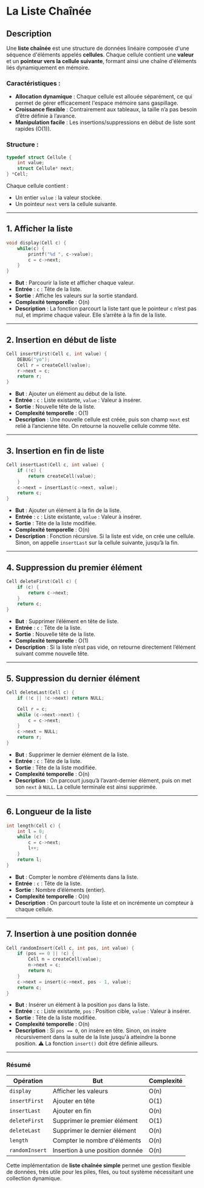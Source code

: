 
# La Liste Chaînée

## Description

Une **liste chaînée** est une structure de données linéaire composée d'une séquence d'éléments appelés **cellules**. Chaque cellule contient une **valeur** et un **pointeur vers la cellule suivante**, formant ainsi une chaîne d'éléments liés dynamiquement en mémoire.

### Caractéristiques :
- **Allocation dynamique** : Chaque cellule est allouée séparément, ce qui permet de gérer efficacement l'espace mémoire sans gaspillage.
- **Croissance flexible** : Contrairement aux tableaux, la taille n’a pas besoin d’être définie à l’avance.
- **Manipulation facile** : Les insertions/suppressions en début de liste sont rapides (O(1)).

### Structure :
```c
typedef struct Cellule {
    int value;
    struct Cellule* next;
} *Cell;
````

Chaque cellule contient :

* Un entier `value` : la valeur stockée.
* Un pointeur `next` vers la cellule suivante.

---

## 1. Afficher la liste

```c
void display(Cell c) {
    while(c) {
        printf("%d ", c->value);
        c = c->next;
    }
}
```

* **But** : Parcourir la liste et afficher chaque valeur.
* **Entrée** : `c` : Tête de la liste.
* **Sortie** : Affiche les valeurs sur la sortie standard.
* **Complexité temporelle** : O(n)
* **Description** : La fonction parcourt la liste tant que le pointeur `c` n’est pas nul, et imprime chaque valeur. Elle s’arrête à la fin de la liste.

---

## 2. Insertion en début de liste

```c
Cell insertFirst(Cell c, int value) {
    DEBUG("yo");
    Cell r = createCell(value);
    r->next = c;
    return r;
}
```

* **But** : Ajouter un élément au début de la liste.
* **Entrée** : `c` : Liste existante, `value` : Valeur à insérer.
* **Sortie** : Nouvelle tête de la liste.
* **Complexité temporelle** : O(1)
* **Description** : Une nouvelle cellule est créée, puis son champ `next` est relié à l’ancienne tête. On retourne la nouvelle cellule comme tête.

---

## 3. Insertion en fin de liste

```c
Cell insertLast(Cell c, int value) {
    if (!c) {
        return createCell(value);
    }
    c->next = insertLast(c->next, value);
    return c;
}
```

* **But** : Ajouter un élément à la fin de la liste.
* **Entrée** : `c` : Liste existante, `value` : Valeur à insérer.
* **Sortie** : Tête de la liste modifiée.
* **Complexité temporelle** : O(n)
* **Description** : Fonction récursive. Si la liste est vide, on crée une cellule. Sinon, on appelle `insertLast` sur la cellule suivante, jusqu’à la fin.

---

## 4. Suppression du premier élément

```c
Cell deleteFirst(Cell c) {
    if (c) {
        return c->next;
    }
    return c;
}
```

* **But** : Supprimer l’élément en tête de liste.
* **Entrée** : `c` : Tête de la liste.
* **Sortie** : Nouvelle tête de la liste.
* **Complexité temporelle** : O(1)
* **Description** : Si la liste n’est pas vide, on retourne directement l’élément suivant comme nouvelle tête.

---

## 5. Suppression du dernier élément

```c
Cell deleteLast(Cell c) {
    if (!c || !c->next) return NULL;

    Cell r = c;
    while (c->next->next) {
        c = c->next;
    }
    c->next = NULL;
    return r;
}
```

* **But** : Supprimer le dernier élément de la liste.
* **Entrée** : `c` : Tête de la liste.
* **Sortie** : Tête de la liste modifiée.
* **Complexité temporelle** : O(n)
* **Description** : On parcourt jusqu’à l’avant-dernier élément, puis on met son `next` à `NULL`. La cellule terminale est ainsi supprimée.

---

## 6. Longueur de la liste

```c
int length(Cell c) {
    int l = 0;
    while (c) {
        c = c->next;
        l++;
    }
    return l;
}
```

* **But** : Compter le nombre d’éléments dans la liste.
* **Entrée** : `c` : Tête de la liste.
* **Sortie** : Nombre d’éléments (entier).
* **Complexité temporelle** : O(n)
* **Description** : On parcourt toute la liste et on incrémente un compteur à chaque cellule.

---

## 7. Insertion à une position donnée

```c
Cell randomInsert(Cell c, int pos, int value) {
    if (pos == 0 || !c) {
        Cell n = createCell(value);
        n->next = c;
        return n;
    }
    c->next = insert(c->next, pos - 1, value);
    return c;
}
```

* **But** : Insérer un élément à la position `pos` dans la liste.
* **Entrée** : `c` : Liste existante, `pos` : Position cible, `value` : Valeur à insérer.
* **Sortie** : Tête de la liste modifiée.
* **Complexité temporelle** : O(n)
* **Description** : Si `pos == 0`, on insère en tête. Sinon, on insère récursivement dans la suite de la liste jusqu'à atteindre la bonne position. ⚠️ La fonction `insert()` doit être définie ailleurs.

---

### Résumé

| Opération      | But                             | Complexité |
| -------------- | ------------------------------- | ---------- |
| `display`      | Afficher les valeurs            | O(n)       |
| `insertFirst`  | Ajouter en tête                 | O(1)       |
| `insertLast`   | Ajouter en fin                  | O(n)       |
| `deleteFirst`  | Supprimer le premier élément    | O(1)       |
| `deleteLast`   | Supprimer le dernier élément    | O(n)       |
| `length`       | Compter le nombre d'éléments    | O(n)       |
| `randomInsert` | Insertion à une position donnée | O(n)       |

Cette implémentation de **liste chaînée simple** permet une gestion flexible de données, très utile pour les piles, files, ou tout système nécessitant une collection dynamique.

```
